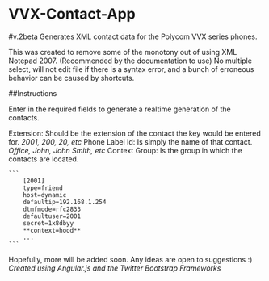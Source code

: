 VVX-Contact-App
===============
#v.2beta
Generates XML contact data for the Polycom VVX series phones.  

This was created to remove some of the monotony out of using XML Notepad 2007. (Recommended by the documentation to use)
No multiple select, will not edit file if there is a syntax error, and a bunch of erroneous behavior can be caused by shortcuts.

##Instructions

Enter in the required fields to generate a realtime generation of the contacts. 

Extension: Should be the extension of the contact the key would be entered for. *2001, 200, 20, etc*
Phone Label Id: Is simply the name of that contact.  *Office, John, John Smith, etc*
Context Group: Is the group in which the contacts are located.  

	```
		[2001]
		type=friend
		host=dynamic
		defaultip=192.168.1.254
		dtmfmode=rfc2833
		defaultuser=2001
		secret=1x8dbyy
		**context=hood**
		...
	```
	
Hopefully, more will be added soon.  Any ideas are open to suggestions :)
*Created using Angular.js and the Twitter Bootstrap Frameworks*
